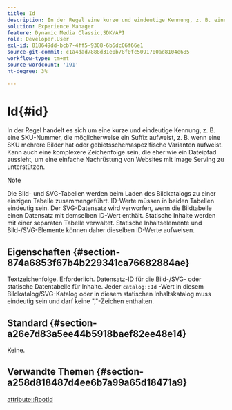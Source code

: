 ```yaml
---
title: Id
description: In der Regel eine kurze und eindeutige Kennung, z. B. eine SKU-Nummer, möglicherweise mit einer Art Suffix, z. B. wenn eine SKU mehrere Bilder hat oder gebietsschemaspezifische Varianten hat.
solution: Experience Manager
feature: Dynamic Media Classic,SDK/API
role: Developer,User
exl-id: 818649dd-bcb7-4ff5-9308-6b5dc06f66e1
source-git-commit: c1a4dad7888d31e0b78f0fc5091700ad8104e685
workflow-type: tm+mt
source-wordcount: '191'
ht-degree: 3%

---
```


# Id{#id}

In der Regel handelt es sich um eine kurze und eindeutige Kennung, z. B. eine SKU-Nummer, die möglicherweise ein Suffix aufweist, z. B. wenn eine SKU mehrere Bilder hat oder gebietsschemaspezifische Varianten aufweist. Kann auch eine komplexere Zeichenfolge sein, die eher wie ein Dateipfad aussieht, um eine einfache Nachrüstung von Websites mit Image Serving zu unterstützen.

>[!NOTE]
>
>Die Bild- und SVG-Tabellen werden beim Laden des Bildkatalogs zu einer einzigen Tabelle zusammengeführt. ID-Werte müssen in beiden Tabellen eindeutig sein. Der SVG-Datensatz wird verworfen, wenn die Bildtabelle einen Datensatz mit demselben ID-Wert enthält. Statische Inhalte werden mit einer separaten Tabelle verwaltet. Statische Inhaltselemente und Bild-/SVG-Elemente können daher dieselben ID-Werte aufweisen.

## Eigenschaften {#section-874a6853f67b4b229341ca76682884ae}

Textzeichenfolge. Erforderlich. Datensatz-ID für die Bild-/SVG- oder statische Datentabelle für Inhalte. Jeder `catalog::Id` -Wert in diesem Bildkatalog/SVG-Katalog oder in diesem statischen Inhaltskatalog muss eindeutig sein und darf keine &quot;,&quot;-Zeichen enthalten.

## Standard {#section-a26e7d83a5ee44b5918baef82ee48e14}

Keine.

## Verwandte Themen {#section-a258d818487d4ee6b7a99a65d18471a9}

[attribute::RootId](../../../../../../is-api/image-catalog/image-serving-api-ref/c-image-catalog-reference/c-attributes-reference/r-rootid.md#reference-13653312925e4a08b90f99961d53f546)
